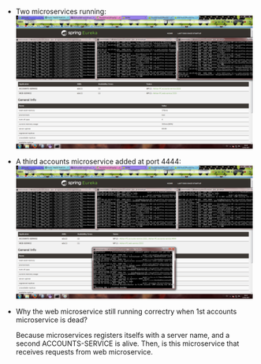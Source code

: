 - Two microservices running:
  ![LogAndDashboardEvidence](img/LogAndDashboardEvidence.png)

- A third accounts microservice added at port 4444:
  ![2ndAccountServiceLogEvidence](img/2ndAccountServiceLogEvidence.png)

- Why the web microservice still running correctry when 1st accounts microservice is dead?

    Because microservices registers itselfs with a server name, and a second ACCOUNTS-SERVICE is alive.
    Then, is this microservice that receives requests from web microservice.